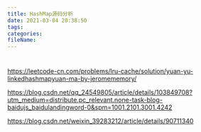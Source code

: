 ```yaml
---
title: HashMap源码分析
date: 2021-03-04 20:38:50
tags:
categories:
fileName:
---
```


#

https://leetcode-cn.com/problems/lru-cache/solution/yuan-yu-linkedhashmapyuan-ma-by-jeromememory/



https://blog.csdn.net/qq_24549805/article/details/103849708?utm_medium=distribute.pc_relevant.none-task-blog-baidujs_baidulandingword-0&spm=1001.2101.3001.4242



https://blog.csdn.net/weixin_39283212/article/details/90711340